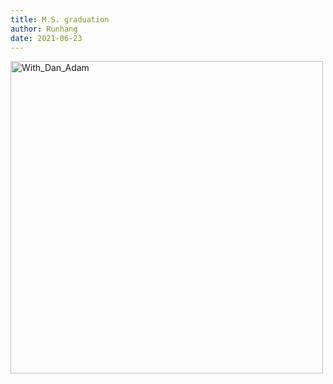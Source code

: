 ```yaml
---
title: M.S. graduation
author: Runhang 
date: 2021-06-23
---
```



<img src="/en/pics/With_Dan_Wong.HEIC" alt="With_Dan_Adam" width="500px" height="500px"/>
